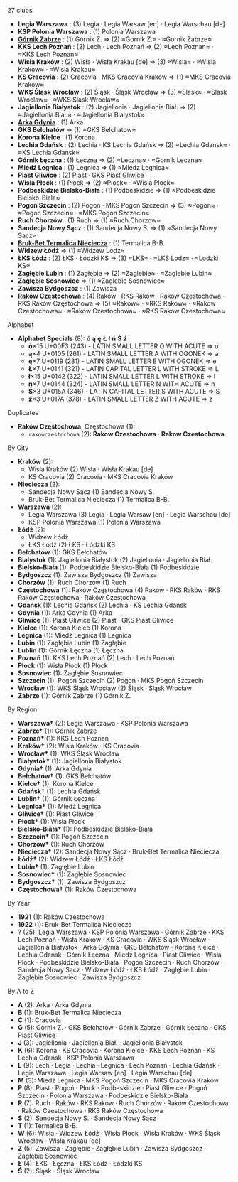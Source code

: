 27 clubs

- **Legia Warszawa** : (3) Legia · Legia Warsaw [en] · Legia Warschau [de]
- **KSP Polonia Warszawa** : (1) Polonia Warszawa
- [**Górnik Zabrze**](https://en.wikipedia.org/wiki/Górnik_Zabrze) : (1) Górnik Z. ⇒ (2) ≈Gornik Z.≈ · ≈Gornik Zabrze≈
- **KKS Lech Poznań** : (2) Lech · Lech Poznań ⇒ (2) ≈Lech Poznan≈ · ≈KKS Lech Poznan≈
- **Wisła Kraków** : (2) Wisła · Wisła Krakau [de] ⇒ (3) ≈Wisla≈ · ≈Wisla Krakow≈ · ≈Wisla Krakau≈
- [**KS Cracovia**](https://en.wikipedia.org/wiki/KS_Cracovia_(football)) : (2) Cracovia · MKS Cracovia Kraków ⇒ (1) ≈MKS Cracovia Krakow≈
- **WKS Śląsk Wrocław** : (2) Śląsk · Śląsk Wrocław ⇒ (3) ≈Slask≈ · ≈Slask Wroclaw≈ · ≈WKS Slask Wroclaw≈
- **Jagiellonia Białystok** : (2) Jagiellonia · Jagiellonia Biał. ⇒ (2) ≈Jagiellonia Bial.≈ · ≈Jagiellonia Bialystok≈
- [**Arka Gdynia**](https://en.wikipedia.org/wiki/Arka_Gdynia) : (1) Arka
- **GKS Bełchatów** ⇒ (1) ≈GKS Belchatow≈
- **Korona Kielce** : (1) Korona
- **Lechia Gdańsk** : (2) Lechia · KS Lechia Gdańsk ⇒ (2) ≈Lechia Gdansk≈ · ≈KS Lechia Gdansk≈
- **Górnik Łęczna** : (1) Łęczna ⇒ (2) ≈Leczna≈ · ≈Gornik Leczna≈
- **Miedź Legnica** : (1) Legnica ⇒ (1) ≈Miedz Legnica≈
- **Piast Gliwice** : (2) Piast · GKS Piast Gliwice
- **Wisła Płock** : (1) Płock ⇒ (2) ≈Plock≈ · ≈Wisla Plock≈
- **Podbeskidzie Bielsko-Biała** : (1) Podbeskidzie ⇒ (1) ≈Podbeskidzie Bielsko-Biala≈
- **Pogoń Szczecin** : (2) Pogoń · MKS Pogoń Szczecin ⇒ (3) ≈Pogon≈ · ≈Pogon Szczecin≈ · ≈MKS Pogon Szczecin≈
- **Ruch Chorzów** : (1) Ruch ⇒ (1) ≈Ruch Chorzow≈
- **Sandecja Nowy Sącz** : (1) Sandecja Nowy S. ⇒ (1) ≈Sandecja Nowy Sacz≈
- [**Bruk-Bet Termalica Nieciecza**](https://en.wikipedia.org/wiki/Bruk-Bet_Termalica_Nieciecza) : (1) Termalica B-B.
- **Widzew Łódź** ⇒ (1) ≈Widzew Lodz≈
- **ŁKS Łódź** : (2) ŁKS · Łódzki KS ⇒ (3) ≈LKS≈ · ≈LKS Lodz≈ · ≈Lodzki KS≈
- **Zagłębie Lubin** : (1) Zagłębie ⇒ (2) ≈Zaglebie≈ · ≈Zaglebie Lubin≈
- **Zagłębie Sosnowiec** ⇒ (1) ≈Zaglebie Sosnowiec≈
- **Zawisza Bydgoszcz** : (1) Zawisza
- **Raków Częstochowa** : (4) Raków · RKS Raków · Raków Czestochowa · RKS Raków Częstochowa ⇒ (5) ≈Rakow≈ · ≈RKS Rakow≈ · ≈Rakow Czestochowa≈ · ≈Rakow Czestochowa≈ · ≈RKS Rakow Czestochowa≈




Alphabet

- **Alphabet Specials** (8):  **ó**  **ą**  **ę**  **Ł**  **ł**  **ń**  **Ś**  **ź** 
  - **ó**×15 U+00F3 (243) - LATIN SMALL LETTER O WITH ACUTE ⇒ o
  - **ą**×4 U+0105 (261) - LATIN SMALL LETTER A WITH OGONEK ⇒ a
  - **ę**×7 U+0119 (281) - LATIN SMALL LETTER E WITH OGONEK ⇒ e
  - **Ł**×7 U+0141 (321) - LATIN CAPITAL LETTER L WITH STROKE ⇒ L
  - **ł**×15 U+0142 (322) - LATIN SMALL LETTER L WITH STROKE ⇒ l
  - **ń**×7 U+0144 (324) - LATIN SMALL LETTER N WITH ACUTE ⇒ n
  - **Ś**×3 U+015A (346) - LATIN CAPITAL LETTER S WITH ACUTE ⇒ S
  - **ź**×3 U+017A (378) - LATIN SMALL LETTER Z WITH ACUTE ⇒ z




Duplicates

- **Raków Częstochowa**, Częstochowa (1):
  - `rakowczestochowa` (2): **Rakow Czestochowa** · **Rakow Czestochowa**




By City

- **Kraków** (2): 
  - Wisła Kraków  (2) Wisła · Wisła Krakau [de]
  - KS Cracovia  (2) Cracovia · MKS Cracovia Kraków
- **Nieciecza** (2): 
  - Sandecja Nowy Sącz  (1) Sandecja Nowy S.
  - Bruk-Bet Termalica Nieciecza  (1) Termalica B-B.
- **Warszawa** (2): 
  - Legia Warszawa  (3) Legia · Legia Warsaw [en] · Legia Warschau [de]
  - KSP Polonia Warszawa  (1) Polonia Warszawa
- **Łódź** (2): 
  - Widzew Łódź 
  - ŁKS Łódź  (2) ŁKS · Łódzki KS
- **Bełchatów** (1): GKS Bełchatów 
- **Białystok** (1): Jagiellonia Białystok  (2) Jagiellonia · Jagiellonia Biał.
- **Bielsko-Biała** (1): Podbeskidzie Bielsko-Biała  (1) Podbeskidzie
- **Bydgoszcz** (1): Zawisza Bydgoszcz  (1) Zawisza
- **Chorzów** (1): Ruch Chorzów  (1) Ruch
- **Częstochowa** (1): Raków Częstochowa  (4) Raków · RKS Raków · RKS Raków Częstochowa · Raków Czestochowa
- **Gdańsk** (1): Lechia Gdańsk  (2) Lechia · KS Lechia Gdańsk
- **Gdynia** (1): Arka Gdynia  (1) Arka
- **Gliwice** (1): Piast Gliwice  (2) Piast · GKS Piast Gliwice
- **Kielce** (1): Korona Kielce  (1) Korona
- **Legnica** (1): Miedź Legnica  (1) Legnica
- **Lubin** (1): Zagłębie Lubin  (1) Zagłębie
- **Lublin** (1): Górnik Łęczna  (1) Łęczna
- **Poznań** (1): KKS Lech Poznań  (2) Lech · Lech Poznań
- **Płock** (1): Wisła Płock  (1) Płock
- **Sosnowiec** (1): Zagłębie Sosnowiec 
- **Szczecin** (1): Pogoń Szczecin  (2) Pogoń · MKS Pogoń Szczecin
- **Wrocław** (1): WKS Śląsk Wrocław  (2) Śląsk · Śląsk Wrocław
- **Zabrze** (1): Górnik Zabrze  (1) Górnik Z.




By Region

- **Warszawa†** (2):   Legia Warszawa · KSP Polonia Warszawa
- **Zabrze†** (1):   Górnik Zabrze
- **Poznań†** (1):   KKS Lech Poznań
- **Kraków†** (2):   Wisła Kraków · KS Cracovia
- **Wrocław†** (1):   WKS Śląsk Wrocław
- **Białystok†** (1):   Jagiellonia Białystok
- **Gdynia†** (1):   Arka Gdynia
- **Bełchatów†** (1):   GKS Bełchatów
- **Kielce†** (1):   Korona Kielce
- **Gdańsk†** (1):   Lechia Gdańsk
- **Lublin†** (1):   Górnik Łęczna
- **Legnica†** (1):   Miedź Legnica
- **Gliwice†** (1):   Piast Gliwice
- **Płock†** (1):   Wisła Płock
- **Bielsko-Biała†** (1):   Podbeskidzie Bielsko-Biała
- **Szczecin†** (1):   Pogoń Szczecin
- **Chorzów†** (1):   Ruch Chorzów
- **Nieciecza†** (2):   Sandecja Nowy Sącz · Bruk-Bet Termalica Nieciecza
- **Łódź†** (2):   Widzew Łódź · ŁKS Łódź
- **Lubin†** (1):   Zagłębie Lubin
- **Sosnowiec†** (1):   Zagłębie Sosnowiec
- **Bydgoszcz†** (1):   Zawisza Bydgoszcz
- **Częstochowa†** (1):   Raków Częstochowa




By Year

- **1921** (1):   Raków Częstochowa
- **1922** (1):   Bruk-Bet Termalica Nieciecza
- ? (25):   Legia Warszawa · KSP Polonia Warszawa · Górnik Zabrze · KKS Lech Poznań · Wisła Kraków · KS Cracovia · WKS Śląsk Wrocław · Jagiellonia Białystok · Arka Gdynia · GKS Bełchatów · Korona Kielce · Lechia Gdańsk · Górnik Łęczna · Miedź Legnica · Piast Gliwice · Wisła Płock · Podbeskidzie Bielsko-Biała · Pogoń Szczecin · Ruch Chorzów · Sandecja Nowy Sącz · Widzew Łódź · ŁKS Łódź · Zagłębie Lubin · Zagłębie Sosnowiec · Zawisza Bydgoszcz






By A to Z

- **A** (2): Arka · Arka Gdynia
- **B** (1): Bruk-Bet Termalica Nieciecza
- **C** (1): Cracovia
- **G** (5): Górnik Z. · GKS Bełchatów · Górnik Zabrze · Górnik Łęczna · GKS Piast Gliwice
- **J** (3): Jagiellonia · Jagiellonia Biał. · Jagiellonia Białystok
- **K** (6): Korona · KS Cracovia · Korona Kielce · KKS Lech Poznań · KS Lechia Gdańsk · KSP Polonia Warszawa
- **L** (9): Lech · Legia · Lechia · Legnica · Lech Poznań · Lechia Gdańsk · Legia Warszawa · Legia Warsaw [en] · Legia Warschau [de]
- **M** (3): Miedź Legnica · MKS Pogoń Szczecin · MKS Cracovia Kraków
- **P** (8): Piast · Pogoń · Płock · Podbeskidzie · Piast Gliwice · Pogoń Szczecin · Polonia Warszawa · Podbeskidzie Bielsko-Biała
- **R** (7): Ruch · Raków · RKS Raków · Ruch Chorzów · Raków Czestochowa · Raków Częstochowa · RKS Raków Częstochowa
- **S** (2): Sandecja Nowy S. · Sandecja Nowy Sącz
- **T** (1): Termalica B-B.
- **W** (6): Wisła · Widzew Łódź · Wisła Płock · Wisła Kraków · WKS Śląsk Wrocław · Wisła Krakau [de]
- **Z** (5): Zawisza · Zagłębie · Zagłębie Lubin · Zawisza Bydgoszcz · Zagłębie Sosnowiec
- **Ł** (4): ŁKS · Łęczna · ŁKS Łódź · Łódzki KS
- **Ś** (2): Śląsk · Śląsk Wrocław




